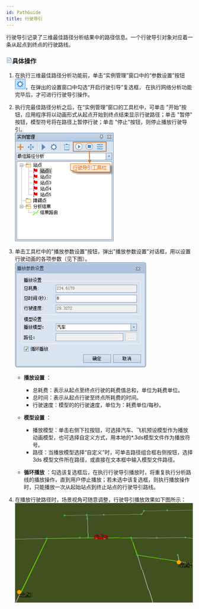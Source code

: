 ```yaml
---
id: PathGuide
title: 行驶导引  
---  
```

行驶导引记录了三维最佳路径分析结果中的路径信息。一个行驶导引对象对应着一条从起点到终点的行驶路线。

### ![](../../img/read.gif)具体操作

1. 在执行三维最佳路径分析功能前，单击“实例管理”窗口中的“参数设置”按钮![](../../Network/img/ParaSetting.png)，在弹出的设置窗口中勾选“开启行驶引导”复选框， 在执行网络分析功能完毕后，才可进行行驶导引操作。
2. 执行完最佳路径分析之后，在“实例管理”窗口的工具栏中，可单击 "开始"按钮，应用程序将以动画形式从起点开始到终点结束显示行驶路径；单击 "暂停" 按钮，模型符号将在路径上暂停行驶；单击 "停止"按钮，则停止播放行驶导引。  
![](img/PathGuide.png)  
3. 单击工具栏中的"播放参数设置"按钮，弹出"播放参数设置"对话框，用以设置行驶动画的各项参数（见下图）。   
 ![](img/PathGuideSetting.png) 

    * **播放设置** ：

        * 总耗费：表示从起点至终点行驶的耗费值总和，单位为耗费单位。
        * 总时间：表示从起点行驶至终点所耗费的时间。
        * 行驶速度：模型的的行驶速度，单位为：耗费单位/每秒。

    * **模型设置** ：

        * 播放模型：单击右侧下拉按钮，可选择汽车、飞机预设模型作为播放动画模型，也可选择自定义方式，用本地的*.3ds模型文件作为播放符号。
        * 路径：当播放模型选择“自定义”时，可单击路径组合框右侧按钮，选择 3ds 模型文件所在路径，或直接在文本框中输入模型文件路径。

    * **循环播放** ：勾选该复选框后，在执行行驶导引播放时，将重复执行分析路线的播放操作，直到用户停止播放；若未选中该复选框，则执行播放操作时，只能播放一次从起始站点到终止站点的行驶导引路线。

4. 在播放行驶路径时，场景视角可随意调整，行驶导引播放效果如下图所示：     
![](img/PathGuideResult.png)  
  





